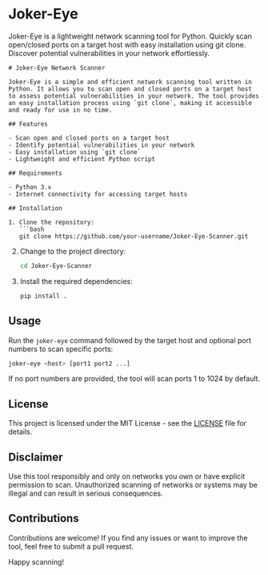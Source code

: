 # Joker-Eye
Joker-Eye is a lightweight network scanning tool for Python. Quickly scan open/closed ports on a target host with easy installation using git clone. Discover potential vulnerabilities in your network effortlessly.

```
# Joker-Eye Network Scanner

Joker-Eye is a simple and efficient network scanning tool written in Python. It allows you to scan open and closed ports on a target host to assess potential vulnerabilities in your network. The tool provides an easy installation process using `git clone`, making it accessible and ready for use in no time.

## Features

- Scan open and closed ports on a target host
- Identify potential vulnerabilities in your network
- Easy installation using `git clone`
- Lightweight and efficient Python script

## Requirements

- Python 3.x
- Internet connectivity for accessing target hosts

## Installation

1. Clone the repository:
   ```bash
   git clone https://github.com/your-username/Joker-Eye-Scanner.git
   ```

2. Change to the project directory:
   ```bash
   cd Joker-Eye-Scanner
   ```

3. Install the required dependencies:
   ```bash
   pip install .
   ```

## Usage

Run the `joker-eye` command followed by the target host and optional port numbers to scan specific ports:

```bash
joker-eye <host> [port1 port2 ...]
```

If no port numbers are provided, the tool will scan ports 1 to 1024 by default.

## License

This project is licensed under the MIT License - see the [LICENSE](LICENSE) file for details.

## Disclaimer

Use this tool responsibly and only on networks you own or have explicit permission to scan. Unauthorized scanning of networks or systems may be illegal and can result in serious consequences.

## Contributions

Contributions are welcome! If you find any issues or want to improve the tool, feel free to submit a pull request.

Happy scanning!
```

